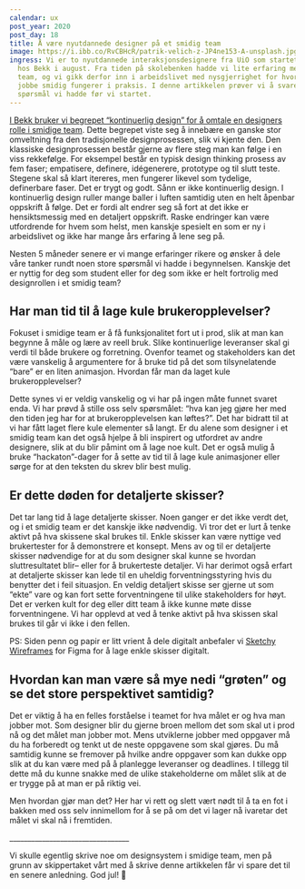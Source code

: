 ```yaml
---
calendar: ux
post_year: 2020
post_day: 18
title: Å være nyutdannede designer på et smidig team
image: https://i.ibb.co/RvCBHcR/patrik-velich-z-JP4ne153-A-unsplash.jpg
ingress: Vi er to nyutdannede interaksjonsdesignere fra UiO som startet å jobbe
  hos Bekk i august. Fra tiden på skolebenken hadde vi lite erfaring med smidige
  team, og vi gikk derfor inn i arbeidslivet med nysgjerrighet for hvordan det å
  jobbe smidig fungerer i praksis. I denne artikkelen prøver vi å svare på noen
  spørsmål vi hadde før vi startet.
---
```

[I Bekk bruker vi begrepet “kontinuerlig design” for å omtale en designers rolle i smidige team](https://blogg.bekk.no/kontinuerlig-design-5996f9786e1c). Dette begrepet viste seg å innebære en ganske stor omveltning fra den tradisjonelle designprosessen, slik vi kjente den. Den klassiske designprosessen består gjerne av flere steg man kan følge i en viss rekkefølge. For eksempel består en typisk design thinking prosess av fem faser; empatisere, definere, idégenerere, prototype og til slutt teste. Stegene skal så klart itereres, men fungerer likevel som tydelige, definerbare faser. Det er trygt og godt. Sånn er ikke kontinuerlig design. I kontinuerlig design ruller mange baller i luften samtidig uten en helt åpenbar oppskrift å følge. Det er fordi alt endrer seg så fort at det ikke er hensiktsmessig med en detaljert oppskrift. Raske endringer kan være utfordrende for hvem som helst, men kanskje spesielt en som er ny i arbeidslivet og ikke har mange års erfaring å lene seg på.

Nesten 5 måneder senere er vi mange erfaringer rikere og ønsker å dele våre tanker rundt noen store spørsmål vi hadde i begynnelsen. Kanskje det er nyttig for deg som student eller for deg som ikke er helt fortrolig med designrollen i et smidig team?

## Har man tid til å lage kule brukeropplevelser?

Fokuset i smidige team er å få funksjonalitet fort ut i prod, slik at man kan begynne å måle og lære av reell bruk. Slike kontinuerlige leveranser skal gi verdi til både brukere og forretning. Ovenfor teamet og stakeholders kan det være vanskelig å argumentere for å bruke tid på det som tilsynelatende “bare” er en liten animasjon. Hvordan får man da laget kule brukeropplevelser?

Dette synes vi er veldig vanskelig og vi har på ingen måte funnet svaret enda. Vi har prøvd å stille oss selv spørsmålet: “hva kan jeg gjøre her med den tiden jeg har for at brukeropplevelsen kan løftes?”. Det har bidratt til at vi har fått laget flere kule elementer så langt. Er du alene som designer i et smidig team kan det også hjelpe å bli inspirert og utfordret av andre designere, slik at du blir påmint om å lage noe kult. Det er også mulig å bruke “hackaton”-dager for å sette av tid til å lage kule animasjoner eller sørge for at den teksten du skrev blir best mulig.

## Er dette døden for detaljerte skisser?

Det tar lang tid å lage detaljerte skisser. Noen ganger er det ikke verdt det, og i et smidig team er det kanskje ikke nødvendig. Vi tror det er lurt å tenke aktivt på hva skissene skal brukes til. Enkle skisser kan være nyttige ved brukertester for å demonstrere et konsept. Mens av og til er detaljerte skisser nødvendige for at du som designer skal kunne se hvordan sluttresultatet blir– eller for å brukerteste detaljer. Vi har derimot også erfart at detaljerte skisser kan lede til en uheldig forventningsstyring hvis du benytter det i feil situasjon. En veldig detaljert skisse ser gjerne ut som “ekte” vare og kan fort sette forventningene til ulike stakeholders for høyt. Det er verken kult for deg eller ditt team å ikke kunne møte disse forventningene. Vi har opplevd at ved å tenke aktivt på hva skissen skal brukes til går vi ikke i den fellen.

PS: Siden penn og papir er litt vrient å dele digitalt anbefaler vi [Sketchy Wireframes](https://www.figma.com/community/file/820762933996665437) for Figma for å lage enkle skisser digitalt.

## Hvordan kan man være så mye nedi “grøten” og se det store perspektivet samtidig?

Det er viktig å ha en felles forståelse i teamet for hva målet er og hva man jobber mot. Som designer blir du gjerne broen mellom det som skal ut i prod nå og det målet man jobber mot. Mens utviklerne jobber med oppgaver må du ha forberedt og tenkt ut de neste oppgavene som skal gjøres. Du må samtidig kunne se fremover på hvilke andre oppgaver som kan dukke opp slik at du kan være med på å planlegge leveranser og deadlines. I tillegg til dette må du kunne snakke med de ulike stakeholderne om målet slik at de er trygge på at man er på riktig vei.

Men hvordan gjør man det? Her har vi rett og slett vært nødt til å ta en fot i bakken med oss selv innimellom for å se på om det vi lager nå ivaretar det målet vi skal nå i fremtiden.



\_\_\_\_\_\_\_\_\_\_\_\_\_\_\_\_\_\_\_\_\_\_\_\_\_\_\_\_\_\_\_\__



Vi skulle egentlig skrive noe om designsystem i smidige team, men på grunn av skippertaket vårt med å skrive denne artikkelen får vi spare det til en senere anledning. God jul! 🎅